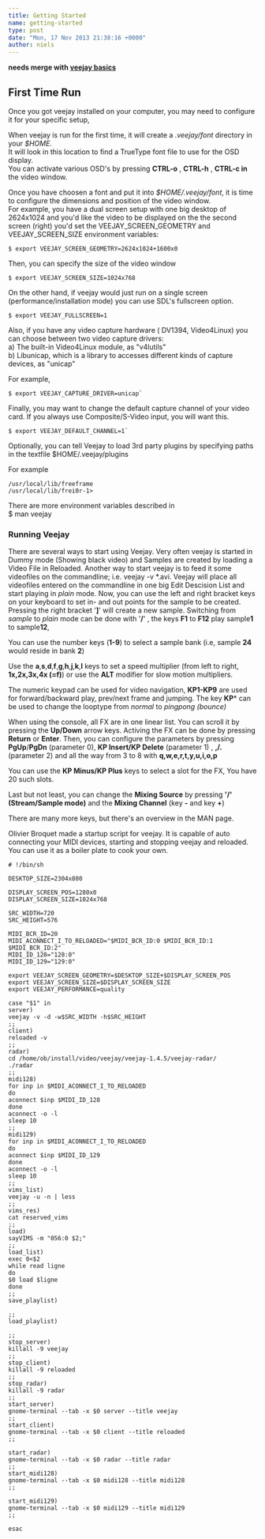 ```yaml
---
title: Getting Started
name: getting-started
type: post
date: "Mon, 17 Nov 2013 21:38:16 +0000"
author: niels
---
```


**needs merge with [veejay basics](/documentation/veejay-basics/)**

## First Time Run

Once you got veejay installed on your computer, you may need to configure it for your specific setup,  

When veejay is run for the first time, it will create a *.veejay/font* directory in your *$HOME.*  
It will look in this location to find a TrueType font file to use for the OSD display.  
You can activate various OSD's by pressing **CTRL-o** , **CTRL-h** , **CTRL-c in** the video window.  

Once you have choosen a font and put it into *$HOME/.veejay/font*, it is time to configure the dimensions and position of the video window.  
For example, you have a dual screen setup with one big desktop of 2624x1024 and you'd like the video to be displayed on the the second screen (right) you'd set the VEEJAY_SCREEN_GEOMETRY and VEEJAY_SCREEN_SIZE environment variables:  

    $ export VEEJAY_SCREEN_GEOMETRY=2624x1024+1600x0

Then, you can specify the size of the video window  

    $ export VEEJAY_SCREEN_SIZE=1024x768

On the other hand, if veejay would just run on a single screen (performance/installation mode) you can use SDL's fullscreen option.  

    $ export VEEJAY_FULLSCREEN=1

Also, if you have any video capture hardware ( DV1394, Video4Linux) you can choose between two video capture drivers:  
a) The built-in Video4Linux module, as "v4lutils"  
b) Libunicap, which is a library to accesses different kinds of capture devices, as "unicap"  

For example,  

    $ export VEEJAY_CAPTURE_DRIVER=unicap`

Finally, you may want to change the default capture channel of your video card. If you always use Composite/S-Video input, you will want this.  

    $ export VEEJAY_DEFAULT_CHANNEL=1`

Optionally, you can tell Veejay to load 3rd party plugins by specifying paths in the textfile $HOME/.veejay/plugins  

For example  

    /usr/local/lib/freeframe
    /usr/local/lib/frei0r-1>

There are more environment variables described in  
$ man veejay  

### Running Veejay

There are several ways to start using Veejay. Very often veejay is started in Dummy mode (Showing black video) and Samples are created by loading a Video File in Reloaded. Another way to start veejay is to feed it some videofiles on the commandline; i.e. veejay -v *.avi. Veejay will place all videofiles entered on the commandline in one big Edit Descision List and start playing in *plain* mode. Now, you can use the left and right bracket keys on your keyboard to set in- and out points for the sample to be created. Pressing the right bracket '**]**' will create a new sample. Switching from *sample* to *plain* mode can be done with '**/**' , the keys **F1** to **F12** play sample**1** to sample**12**,  

You can use the number keys (**1-9**) to select a sample bank (i.e, sample **24** would reside in bank **2**)  

Use the **a**,**s**,**d**,**f**,**g**,**h**,**j**,**k**,**l** keys to set a speed multiplier (from left to right, **1x,2x,3x,4x (=f)**) or use the **ALT** modifier for slow motion multipliers.  

The numeric keypad can be used for video navigation, **KP1-KP9** are used for forward/backward play, prev/next frame and jumping. The key **KP*** can be used to change the looptype from *normal* to *pingpong (bounce)*  

When using the console, all FX are in one linear list. You can scroll it by pressing the **Up/Down** arrow keys. Activing the FX can be done by pressing **Return** or **Enter**. Then, you can configure the parameters by pressing **PgUp**/**PgDn** (parameter 0), **KP Insert/KP Delete** (parameter 1) , **,/.** (parameter 2) and all the way from 3 to 8 with **q,w,e,r,t,y,u,i,o,p**  

You can use the **KP Minus/KP Plus** keys to select a slot for the FX, You have 20 such slots.  

Last but not least, you can change the **Mixing Source** by pressing **'/' (Stream/Sample mode)** and the **Mixing Channel** (key **-** and key **+**)  

There are many more keys, but there's an overview in the MAN page.  

Olivier Broquet made a startup script for veejay. It is capable of auto connecting your MIDI devices, starting and stopping veejay and reloaded.  
You can use it as a boiler plate to cook your own.  

    # !/bin/sh

    DESKTOP_SIZE=2304x800

    DISPLAY_SCREEN_POS=1280x0
    DISPLAY_SCREEN_SIZE=1024x768

    SRC_WIDTH=720
    SRC_HEIGHT=576

    MIDI_BCR_ID=20
    MIDI_ACONNECT_I_TO_RELOADED="$MIDI_BCR_ID:0 $MIDI_BCR_ID:1 $MIDI_BCR_ID:2"
    MIDI_ID_128="128:0"
    MIDI_ID_129="129:0"

    export VEEJAY_SCREEN_GEOMETRY=$DESKTOP_SIZE+$DISPLAY_SCREEN_POS
    export VEEJAY_SCREEN_SIZE=$DISPLAY_SCREEN_SIZE
    export VEEJAY_PERFORMANCE=quality

    case "$1" in
    server)
    veejay -v -d -w$SRC_WIDTH -h$SRC_HEIGHT
    ;;
    client)
    reloaded -v
    ;;
    radar)
    cd /home/ob/install/video/veejay/veejay-1.4.5/veejay-radar/
    ./radar
    ;;
    midi128)
    for inp in $MIDI_ACONNECT_I_TO_RELOADED
    do
    aconnect $inp $MIDI_ID_128
    done
    aconnect -o -l
    sleep 10
    ;;
    midi129)
    for inp in $MIDI_ACONNECT_I_TO_RELOADED
    do
    aconnect $inp $MIDI_ID_129
    done
    aconnect -o -l
    sleep 10
    ;;
    vims_list)
    veejay -u -n | less
    ;;
    vims_res)
    cat reserved_vims
    ;;
    load)
    sayVIMS -m "056:0 $2;"
    ;;
    load_list)
    exec 0<$2
    while read ligne
    do
    $0 load $ligne
    done
    ;;
    save_playlist)

    ;;
    load_playlist)

    ;;
    stop_server)
    killall -9 veejay
    ;;
    stop_client)
    killall -9 reloaded
    ;;
    stop_radar)
    killall -9 radar
    ;;
    start_server)
    gnome-terminal --tab -x $0 server --title veejay
    ;;
    start_client)
    gnome-terminal --tab -x $0 client --title reloaded
    ;;

    start_radar)
    gnome-terminal --tab -x $0 radar --title radar
    ;;
    start_midi128)
    gnome-terminal --tab -x $0 midi128 --title midi128
    ;;

    start_midi129)
    gnome-terminal --tab -x $0 midi129 --title midi129
    ;;

    esac
